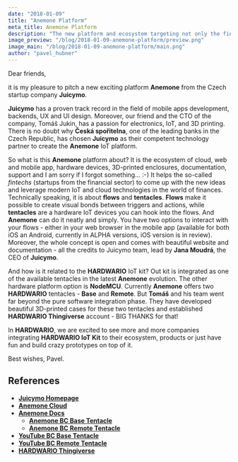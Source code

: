 ```yaml
---
date: "2018-01-09"
title: "Anemone Platform"
meta_title: Anemone Platform
description: "The new platform and ecosystem targeting not only the fintech startups"
image_preview: "/blog/2018-01-09-anemone-platform/preview.png"
image_main: "/blog/2018-01-09-anemone-platform/main.png"
author: "pavel_hubner"
---
```


Dear friends,

it is my pleasure to pitch a new exciting platform **Anemone** from the Czech startup company **Juicymo**.

**Juicymo** has a proven track record in the field of mobile apps development, backends, UX and UI design. Moreover, our friend and the CTO of the company, Tomáš Jukin, has a passion for electronics, IoT, and 3D printing. There is no doubt why **Česká spořitelna**, one of the leading banks in the Czech Republic, has chosen **Juicymo** as their competent technology partner to create the **Anemone** IoT platform.

So what is this **Anemone** platform about? It is the ecosystem of cloud, web and mobile app, hardware devices, 3D-printed enclosures, documentation, support and I am sorry if I forgot something... :-) It helps the so-called *fintechs* (startups from the financial sector) to come up with the new ideas and leverage modern IoT and cloud technologies in the world of finances. Technically speaking, it is about **flows** and **tentacles**. **Flows** make it possible to create visual bonds between triggers and actions, while **tentacles** are a hardware IoT devices you can hook into the flows. And **Anemone** can do it neatly and simply. You have two options to interact with your flows - either in your web browser in the mobile app (available for both iOS an Android, currently in ALPHA versions, iOS version is in review). Moreover, the whole concept is open and comes with beautiful website and documentation - all the credits to Juicymo team, lead by **Jana Moudrá**, the CEO of **Juicymo**.

And how is it related to the **HARDWARIO** IoT kit? Out kit is integrated as one of the available tentacles in the latest **Anemone** evolution. The other hardware platform option is **NodeMCU**. Currently **Anemone** offers two **HARDWARIO** tentacles - **Base** and **Remote**. But **Tomáš** and his team went far beyond the pure software integration phase. They have developed beautiful 3D-printed cases for these two tentacles and established **HARDWARIO Thingiverse** account - BIG THANKS for that!

In **HARDWARIO**, we are excited to see more and more companies integrating **HARDWARIO IoT Kit** to their ecosystem, products or just have fun and build crazy prototypes on top of it.

Best wishes, Pavel.

## References

* [**Juicymo Homepage**](https://www.juicymo.cz/)
* [**Anemone Cloud**](https://www.anemone.cloud/)
* [**Anemone Docs**](https://docs.anemone.cloud/)
    * [**Anemone BC Base Tentacle**](https://docs.anemone.cloud/devices/bc_base/)
    * [**Anemone BC Remote Tentacle**](https://docs.anemone.cloud/devices/bc_remote/)
* [**YouTube BC Base Tentacle**](https://youtu.be/GvNytCctd0o)
* [**YouTube BC Remote Tentacle**](https://youtu.be/x9W_YIcg2OI)
* [**HARDWARIO Thingiverse**](https://www.thingiverse.com/groups/bigclown/things)
